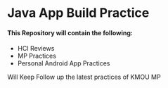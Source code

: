 # Java App Build Practice
#### This Repository will contain the following:
- HCI Reviews
- MP Practices
- Personal Android App Practices

Will Keep Follow up the latest practices of KMOU MP
